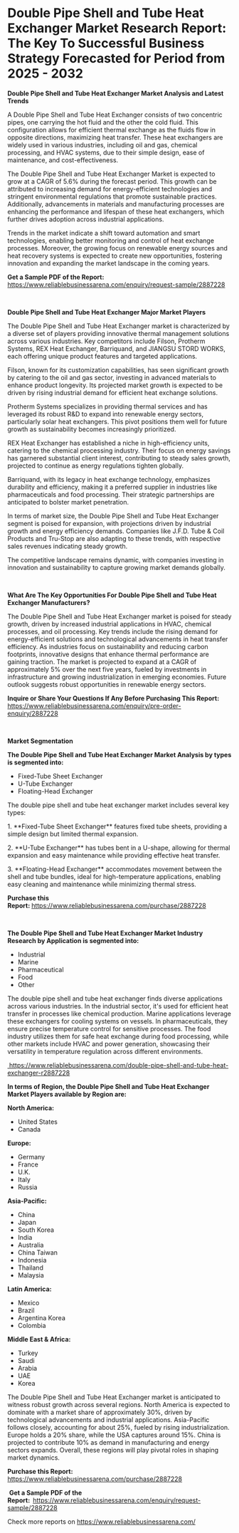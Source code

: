 <p><h1>Double Pipe Shell and Tube Heat Exchanger Market Research Report: The Key To Successful Business Strategy Forecasted for Period from 2025 - 2032</h1></p><p><strong>Double Pipe Shell and Tube Heat Exchanger Market Analysis and Latest Trends</strong></p>
<p><p>A Double Pipe Shell and Tube Heat Exchanger consists of two concentric pipes, one carrying the hot fluid and the other the cold fluid. This configuration allows for efficient thermal exchange as the fluids flow in opposite directions, maximizing heat transfer. These heat exchangers are widely used in various industries, including oil and gas, chemical processing, and HVAC systems, due to their simple design, ease of maintenance, and cost-effectiveness.</p><p>The Double Pipe Shell and Tube Heat Exchanger Market is expected to grow at a CAGR of 5.6% during the forecast period. This growth can be attributed to increasing demand for energy-efficient technologies and stringent environmental regulations that promote sustainable practices. Additionally, advancements in materials and manufacturing processes are enhancing the performance and lifespan of these heat exchangers, which further drives adoption across industrial applications. </p><p>Trends in the market indicate a shift toward automation and smart technologies, enabling better monitoring and control of heat exchange processes. Moreover, the growing focus on renewable energy sources and heat recovery systems is expected to create new opportunities, fostering innovation and expanding the market landscape in the coming years.</p></p>
<p><strong>Get a Sample PDF of the Report:&nbsp;</strong> <a href="https://www.reliablebusinessarena.com/enquiry/request-sample/2887228?utm_campaign=2482&utm_medium=2&utm_source=Github&utm_content=ia&utm_term=14032025&utm_id=double-pipe-shell-and-tube-heat-exchanger">https://www.reliablebusinessarena.com/enquiry/request-sample/2887228</a></p>
<p>&nbsp;</p>
<p><strong>Double Pipe Shell and Tube Heat Exchanger Major Market Players</strong></p>
<p><p>The Double Pipe Shell and Tube Heat Exchanger market is characterized by a diverse set of players providing innovative thermal management solutions across various industries. Key competitors include Filson, Protherm Systems, REX Heat Exchanger, Barriquand, and JIANGSU STORD WORKS, each offering unique product features and targeted applications.</p><p>Filson, known for its customization capabilities, has seen significant growth by catering to the oil and gas sector, investing in advanced materials to enhance product longevity. Its projected market growth is expected to be driven by rising industrial demand for efficient heat exchange solutions.</p><p>Protherm Systems specializes in providing thermal services and has leveraged its robust R&D to expand into renewable energy sectors, particularly solar heat exchangers. This pivot positions them well for future growth as sustainability becomes increasingly prioritized.</p><p>REX Heat Exchanger has established a niche in high-efficiency units, catering to the chemical processing industry. Their focus on energy savings has garnered substantial client interest, contributing to steady sales growth, projected to continue as energy regulations tighten globally.</p><p>Barriquand, with its legacy in heat exchange technology, emphasizes durability and efficiency, making it a preferred supplier in industries like pharmaceuticals and food processing. Their strategic partnerships are anticipated to bolster market penetration.</p><p>In terms of market size, the Double Pipe Shell and Tube Heat Exchanger segment is poised for expansion, with projections driven by industrial growth and energy efficiency demands. Companies like J.F.D. Tube & Coil Products and Tru-Stop are also adapting to these trends, with respective sales revenues indicating steady growth.</p><p>The competitive landscape remains dynamic, with companies investing in innovation and sustainability to capture growing market demands globally.</p></p>
<p>&nbsp;</p>
<p><strong>What Are The Key Opportunities For Double Pipe Shell and Tube Heat Exchanger Manufacturers?</strong></p>
<p><p>The Double Pipe Shell and Tube Heat Exchanger market is poised for steady growth, driven by increased industrial applications in HVAC, chemical processes, and oil processing. Key trends include the rising demand for energy-efficient solutions and technological advancements in heat transfer efficiency. As industries focus on sustainability and reducing carbon footprints, innovative designs that enhance thermal performance are gaining traction. The market is projected to expand at a CAGR of approximately 5% over the next five years, fueled by investments in infrastructure and growing industrialization in emerging economies. Future outlook suggests robust opportunities in renewable energy sectors.</p></p>
<p><strong>Inquire or Share Your Questions If Any Before Purchasing This Report:</strong> <a href="https://www.reliablebusinessarena.com/enquiry/pre-order-enquiry/2887228?utm_campaign=2482&utm_medium=2&utm_source=Github&utm_content=ia&utm_term=14032025&utm_id=double-pipe-shell-and-tube-heat-exchanger">https://www.reliablebusinessarena.com/enquiry/pre-order-enquiry/2887228</a></p>
<p>&nbsp;</p>
<p><strong>Market Segmentation</strong></p>
<p><strong>The Double Pipe Shell and Tube Heat Exchanger Market Analysis by types is segmented into:</strong></p>
<p><ul><li>Fixed-Tube Sheet Exchanger</li><li>U-Tube Exchanger</li><li>Floating-Head Exchanger</li></ul></p>
<p><p>The double pipe shell and tube heat exchanger market includes several key types: </p><p>1. **Fixed-Tube Sheet Exchanger** features fixed tube sheets, providing a simple design but limited thermal expansion.</p><p>2. **U-Tube Exchanger** has tubes bent in a U-shape, allowing for thermal expansion and easy maintenance while providing effective heat transfer.</p><p>3. **Floating-Head Exchanger** accommodates movement between the shell and tube bundles, ideal for high-temperature applications, enabling easy cleaning and maintenance while minimizing thermal stress.</p></p>
<p><strong>Purchase this Report:&nbsp;</strong><a href="https://www.reliablebusinessarena.com/purchase/2887228?utm_campaign=2482&utm_medium=2&utm_source=Github&utm_content=ia&utm_term=14032025&utm_id=double-pipe-shell-and-tube-heat-exchanger">https://www.reliablebusinessarena.com/purchase/2887228</a></p>
<p>&nbsp;</p>
<p><strong>The Double Pipe Shell and Tube Heat Exchanger Market Industry Research by Application is segmented into:</strong></p>
<p><ul><li>Industrial</li><li>Marine</li><li>Pharmaceutical</li><li>Food</li><li>Other</li></ul></p>
<p><p>The double pipe shell and tube heat exchanger finds diverse applications across various industries. In the industrial sector, it's used for efficient heat transfer in processes like chemical production. Marine applications leverage these exchangers for cooling systems on vessels. In pharmaceuticals, they ensure precise temperature control for sensitive processes. The food industry utilizes them for safe heat exchange during food processing, while other markets include HVAC and power generation, showcasing their versatility in temperature regulation across different environments.</p></p>
<p><a href="https://www.reliablebusinessarena.com/double-pipe-shell-and-tube-heat-exchanger-r2887228?utm_campaign=2482&utm_medium=2&utm_source=Github&utm_content=ia&utm_term=14032025&utm_id=double-pipe-shell-and-tube-heat-exchanger">&nbsp;https://www.reliablebusinessarena.com/double-pipe-shell-and-tube-heat-exchanger-r2887228</a></p>
<p><strong>In terms of Region, the Double Pipe Shell and Tube Heat Exchanger Market Players available by Region are:</strong></p>
<p>
    <p> <strong> North America: </strong>
        <ul>
            <li>United States</li>
            <li>Canada</li>
        </ul>
        </p> 
    <p> <strong> Europe: </strong>
        <ul>
            <li>Germany</li>
            <li>France</li>
            <li>U.K.</li>
            <li>Italy</li>
            <li>Russia</li>
        </ul>
        </p> 
    <p> <strong> Asia-Pacific: </strong>
        <ul>
            <li>China</li>
            <li>Japan</li>
            <li>South Korea</li>
            <li>India</li>
            <li>Australia</li>
            <li>China Taiwan</li>
            <li>Indonesia</li>
            <li>Thailand</li>
            <li>Malaysia</li>
        </ul>
        </p> 
    <p> <strong> Latin America: </strong>
        <ul>
            <li>Mexico</li>
            <li>Brazil</li>
            <li>Argentina Korea</li>
            <li>Colombia</li>
        </ul>
        </p> 
    <p> <strong> Middle East & Africa: </strong>
        <ul>
            <li>Turkey</li>
            <li>Saudi</li>
            <li>Arabia</li>
            <li>UAE</li>
            <li>Korea</li>
        </ul>
    </p>
    </p>
<p><p>The Double Pipe Shell and Tube Heat Exchanger market is anticipated to witness robust growth across several regions. North America is expected to dominate with a market share of approximately 30%, driven by technological advancements and industrial applications. Asia-Pacific follows closely, accounting for about 25%, fueled by rising industrialization. Europe holds a 20% share, while the USA captures around 15%. China is projected to contribute 10% as demand in manufacturing and energy sectors expands. Overall, these regions will play pivotal roles in shaping market dynamics.</p></p>
<p><strong>Purchase this Report: </strong><a href="https://www.reliablebusinessarena.com/purchase/2887228?utm_campaign=2482&utm_medium=2&utm_source=Github&utm_content=ia&utm_term=14032025&utm_id=double-pipe-shell-and-tube-heat-exchanger">https://www.reliablebusinessarena.com/purchase/2887228</a></p>
<p>&nbsp;<strong>Get a Sample PDF of the Report:&nbsp;&nbsp;</strong><a href="https://www.reliablebusinessarena.com/enquiry/request-sample/2887228?utm_campaign=2482&utm_medium=2&utm_source=Github&utm_content=ia&utm_term=14032025&utm_id=double-pipe-shell-and-tube-heat-exchanger">https://www.reliablebusinessarena.com/enquiry/request-sample/2887228</a></p>
<p><strong></strong></p>
<p>Check more reports on <a href="https://www.reliablebusinessarena.com/?utm_campaign=2482&utm_medium=2&utm_source=Github&utm_content=ia&utm_term=14032025&utm_id=double-pipe-shell-and-tube-heat-exchanger">https://www.reliablebusinessarena.com/</a></p>